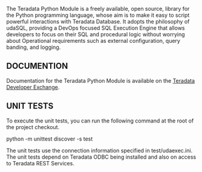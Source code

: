The Teradata Python Module is a freely available, open source, library for the Python programming language, whose aim is to make it easy to script powerful interactions with Teradata Database. It adopts the philosophy of udaSQL, providing a DevOps focused SQL Execution Engine that allows developers to focus on their SQL and procedural logic without worrying about Operational requirements such as external configuration, query banding, and logging.

DOCUMENTION
-----------

Documentation for the Teradata Python Module is available on the <a href="https://developer.teradata.com/tools/reference/teradata-python-module">Teradata Developer Exchange</a>.

UNIT TESTS
----------

To execute the unit tests, you can run the following command at the root of the project checkout.  

python -m unittest discover -s test

The unit tests use the connection information specified in test/udaexec.ini.  The unit tests depend on Teradata ODBC being installed and also on access to Teradata REST Services.


